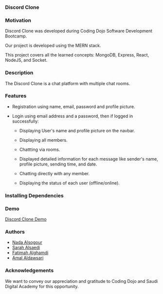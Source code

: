 ### Discord Clone

### Motivation

Discord Clone was developed during Coding Dojo Software Development Bootcamp.

Our project is developed using the MERN stack.

This project covers all the learned concepts: MongoDB, Express, React, NodeJS, and Socket.

### Description

The Discord Clone is a chat platform with multiple chat rooms.

### Features

- Registration using name, email, password and profile picture.

- Login using email address and a password, then if logged in successfully:
 
  - Displaying User's name and profile picture on the navbar.

  - Displaying all members.

  - Chattting via rooms.

  - Displayed detailed information for each message like sender's name, profile picture, sending time, and date.

  - Chatting directly with any member.

  - Displaying the status of each user (offline/online).

### Installing Dependencies

### Demo

[Discord Clone Demo](https://youtu.be/nXZ9PGLT0cA)

### Authors

- [Nada Alsogour](https://github.com/Nada-bit73)
- [Sarah Alsaedi](https://github.com/sarah-47)
- [Fatimah Alghamdi](https://github.com/fatimahmalghamdi)
- [Amal Aldawsari](https://github.com/amalsaud)

### Acknowledgements

We want to convey our appreciation and gratitude to Coding Dojo and Saudi Digital Academy for this opportunity.
